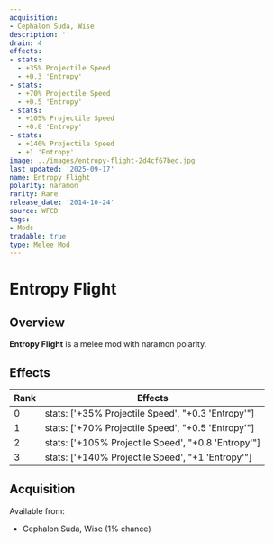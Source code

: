 ```yaml
---
acquisition:
- Cephalon Suda, Wise
description: ''
drain: 4
effects:
- stats:
  - +35% Projectile Speed
  - +0.3 'Entropy'
- stats:
  - +70% Projectile Speed
  - +0.5 'Entropy'
- stats:
  - +105% Projectile Speed
  - +0.8 'Entropy'
- stats:
  - +140% Projectile Speed
  - +1 'Entropy'
image: ../images/entropy-flight-2d4cf67bed.jpg
last_updated: '2025-09-17'
name: Entropy Flight
polarity: naramon
rarity: Rare
release_date: '2014-10-24'
source: WFCD
tags:
- Mods
tradable: true
type: Melee Mod
---
```


# Entropy Flight

## Overview

**Entropy Flight** is a melee mod with naramon polarity.

## Effects

| Rank | Effects |
|------|----------|
| 0 | stats: ['+35% Projectile Speed', "+0.3 'Entropy'"] |
| 1 | stats: ['+70% Projectile Speed', "+0.5 'Entropy'"] |
| 2 | stats: ['+105% Projectile Speed', "+0.8 'Entropy'"] |
| 3 | stats: ['+140% Projectile Speed', "+1 'Entropy'"] |

## Acquisition

Available from:
- Cephalon Suda, Wise (1% chance)

